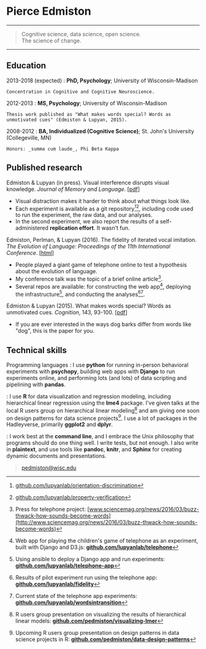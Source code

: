 Pierce Edmiston
===============

----

> Cognitive science, data science, open science.\
> The science of change.

----

Education
---------

2013-2018 (expected)
:   **PhD, Psychology**; University of Wisconsin-Madison

    Concentration in Cognitive and Cognitive Neuroscience.

2012-2013
:   **MS, Psychology**; University of Wisconsin-Madison

    Thesis work published as "What makes words special? Words as unmotivated cues" (Edmiston & Lupyan, 2015).

2008-2012
:   **BA, Individualized (Cognitive Science)**; St. John's University (Collegeville, MN)

    Honors: _summa cum laude_, Phi Beta Kappa

Published research
------------------

Edmiston & Lupyan (in press). Visual interference disrupts visual knowledge. _Journal of Memory and Language_. [[pdf](http://sapir.psych.wisc.edu/papers/edmiston_lupyan_JML.pdf)]

- Visual distraction makes it harder to think about what things look like.
- Each experiment is available as a git repository[^orientation][^property], including code used to run the experiment, the raw data, and our analyses.
- In the second experiment, we also report the results of a self-administered **replication effort**. It wasn't fun.

Edmiston, Perlman, & Lupyan (2016). The fidelity of iterated vocal imitation. _The Evolution of Language: Proceedings of the 11th International Conference_. [[html](http://evolang.org/neworleans/papers/189.html)]

- People played a giant game of telephone online to test a hypothesis about the evolution of language.
- My conference talk was the topic of a brief online article[^article].
- Several repos are available: for constructing the web app[^django], deploying the infrastructure[^ansible], and conducting the analyses[^pilot][^current].

Edmiston & Lupyan (2015). What makes words special? Words as unmotivated cues. _Cognition_, 143, 93-100. [[pdf](http://sapir.psych.wisc.edu/papers/edmiston_lupyan_2015_motivated.pdf)]

- If you are ever interested in the ways dog barks differ from words like "dog", this is the paper for you.

Technical skills
----------------

Programming languages
:   I use **python** for running in-person behavioral experiments with **psychopy**, building web apps with **Django** to run experiments online, and performing lots (and lots) of data scripting and pipelining with **pandas**.

:   I use **R** for data visualization and regression modeling, including hierarchical linear regression using the **lme4** package. I've given talks at the local R users group on hierarchical linear modeling[^linear] and am giving one soon on design patterns for data science projects[^design]. I use a lot of packages in the Hadleyverse, primarily **ggplot2** and **dplyr**.

:   I work best at the **command line**, and I embrace the Unix philosophy that programs should do one thing well. I write tests, but not enough. I also write in **plaintext**, and use tools like **pandoc**, **knitr**, and **Sphinx** for creating dynamic documents and presentations.

[^orientation]: [github.com/lupyanlab/orientation-discrimination](http://github.com/lupyanlab/orientation-discrimination)
[^property]: [github.com/lupyanlab/property-verification](http://github.com/lupyanlab/property-verification)
[^django]: Web app for playing the children's game of telephone as an experiment, built with Django and D3.js: [**github.com/lupyanlab/telephone**](http://github.com/lupyanlab/telephone)
[^ansible]: Using ansible to deploy a Django app and run experiments: [**github.com/lupyanlab/telephone-app**](http://github.com/lupyanlab/telephone-app)
[^pilot]: Results of pilot experiment run using the telephone app: [**github.com/lupyanlab/fidelity**](https://github.com/lupyanlab/fidelity)
[^current]: Current state of the telephone app experiments: [**github.com/lupyanlab/wordsintransition**](https://github.com/lupyanlab/wordsintransition)
[^article]: Press for telephone project: [www.sciencemag.org/news/2016/03/buzz-thwack-how-sounds-become-words](http://www.sciencemag.org/news/2016/03/buzz-thwack-how-sounds-become-words)
[^linear]: R users group presentation on visualizing the results of hierarchical linear models: [**github.com/pedmiston/visualizing-lmer**](https://github.com/pedmiston/visualizing-lmer)
[^design]: Upcoming R users group presentation on design patterns in data science projects in R: [**github.com/pedmiston/data-design-patterns**](https://github.com/pedmiston/data-design-patterns)

> <pedmiston@wisc.edu>
